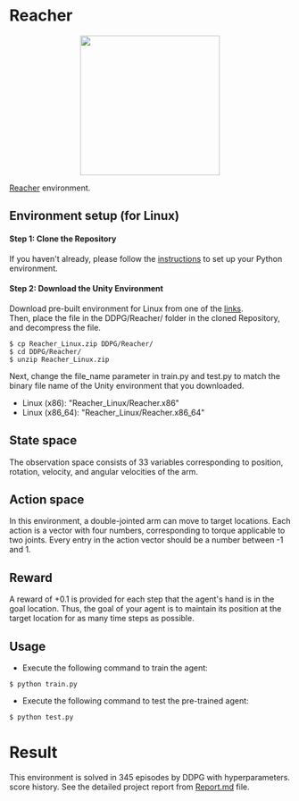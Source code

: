 # Reacher

<p align="center">
    <img src="https://user-images.githubusercontent.com/10624937/43851024-320ba930-9aff-11e8-8493-ee547c6af349.gif" height="250px">
</p>

[Reacher](https://github.com/Unity-Technologies/ml-agents/blob/master/docs/Learning-Environment-Examples.md#reacher) environment.

## Environment setup (for Linux)

#### Step 1: Clone the Repository
If you haven't already, please follow the [instructions](https://github.com/dganbold/deep_reinforcement_learning) to set up your Python environment.

#### Step 2: Download the Unity Environment
Download pre-built environment for Linux from one of the [links](https://s3-us-west-1.amazonaws.com/udacity-drlnd/P2/Reacher/one_agent/Reacher_Linux.zip).<br />
Then, place the file in the DDPG/Reacher/ folder in the cloned Repository, and decompress the file.<br />

```
$ cp Reacher_Linux.zip DDPG/Reacher/
$ cd DDPG/Reacher/
$ unzip Reacher_Linux.zip
```

Next, change the file_name parameter in train.py and test.py to match the binary file name of the Unity environment that you downloaded.
- Linux (x86): "Reacher_Linux/Reacher.x86"
- Linux (x86_64): "Reacher_Linux/Reacher.x86_64"

## State space
The observation space consists of 33 variables corresponding to position, rotation, velocity, and angular velocities of the arm.

## Action space
In this environment, a double-jointed arm can move to target locations. Each action is a vector with four numbers, corresponding to torque applicable to two joints. Every entry in the action vector should be a number between -1 and 1.

## Reward
A reward of +0.1 is provided for each step that the agent's hand is in the goal location. Thus, the goal of your agent is to maintain its position at the target location for as many time steps as possible.

## Usage

- Execute the following command to train the agent:

```
$ python train.py
```

- Execute the following command to test the pre-trained agent:

```
$ python test.py
```

# Result
This environment is solved in 345 episodes by DDPG with hyperparameters. score history.
See the detailed project report from [Report.md](./docs/Report.md) file.
